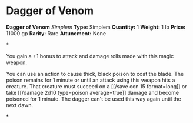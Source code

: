 # Dagger of Venom

**Dagger of Venom**
_Simplem_
**Type:** Simplem
**Quantity:** 1
**Weight:** 1 lb
**Price:** 11000 gp
**Rarity:** Rare
**Attunement:** None

*<p>You gain a +1 bonus to attack and damage rolls made with this magic weapon.

You can use an action to cause thick, black poison to coat the blade. The poison remains for 1 minute or until an attack using this weapon hits a creature. That creature must succeed on a [[/save con 15 format=long]] or take  [[/damage 2d10 type=poison average=true]] damage and become poisoned for 1 minute. The dagger can't be used this way again until the next dawn.</p>*
